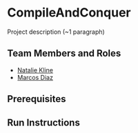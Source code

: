 # CompileAndConquer

Project description (~1 paragraph)

## Team Members and Roles

* [Natalie Kline](https://github.com/nataliekline/CIS641-HW2-Kline)
* [Marcos Diaz](https://github.com/diazpuem/CIS641-HW2-diaz)

## Prerequisites

## Run Instructions
